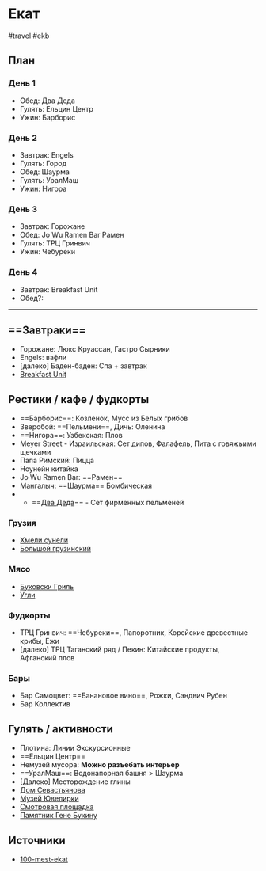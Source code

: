 # Екат

#travel  #ekb

## План

### День 1

- Обед: Два Деда 
- Гулять: Ельцин Центр
- Ужин: Барборис

### День 2

- Завтрак: Engels
- Гулять: Город
- Обед: Шаурма
- Гулять: УралМаш
- Ужин: Нигора 

### День 3

- Завтрак: Горожане
- Обед: Jo Wu Ramen Bar Рамен
- Гулять: ТРЦ Гринвич
- Ужин: Чебуреки

### День 4

- Завтрак: Breakfast Unit
- Обед?:

---

## ==Завтраки==

- Горожане: Люкс Круассан, Гастро Сырники
- Engels: вафли
- [далеко] Баден-баден: Спа + завтрак
- [Breakfast Unit](https://yandex.ru/maps/org/breakfast_unit/40267287587/)

## Рестики / кафе / фудкорты

- ==Барборис==: Козленок, Мусс из Белых грибов
- Зверобой: ==Пельмени==, Дичь: Оленина
- ==Нигора==: Узбекская: Плов
- Meyer Street - Израильская: Сет дипов, Фалафель, Пита с говяжьими щечками
- Папа Римский: Пицца
- Ноунейн китайка
- Jo Wu Ramen Bar: ==Рамен==
- Мангалыч: ==Шаурма== Бомбическая
- - ==[Два Деда](https://yandex.ru/maps/org/dva_deda/14239052998/)== - Сет фирменных пельменей

### Грузия

- [Хмели сунели](https://yandex.ru/maps/org/khmeli_suneli/241459593937/)
- [Большой грузинский](https://yandex.ru/maps/org/bolshoy_gruzinskiy/82057196252/)

### Мясо

- [Буковски Гриль](https://yandex.ru/maps/org/bukovski_gril/1093916693/)
- [Угли](https://yandex.ru/maps/org/ugli/42039683892/)

### Фудкорты

- ТРЦ Гринвич: ==Чебуреки==, Папоротник, Корейские древестные крибы, Ежи
- [далеко] ТРЦ Таганский ряд / Пекин: Китайские продукты, Афганский плов

### Бары

- Бар Самоцвет: ==Банановое вино==, Рожки, Сэндвич Рубен
- Бар Коллектив

## Гулять / активности

- Плотина: Линии Экскурсионные
- ==Ельцин Центр==
- Немузей мусора: **Можно разъебать интерьер**
- ==УралМаш==: Водонапорная башня > Шаурма
- [Далеко] Месторождение глины
- [Дом Севастьянова](https://yandex.ru/maps/-/CCUkNGCucA) 
- [Музей Ювелирки](https://yandex.ru/maps/-/CCUkNGfclA)
- [Смотровая площадка](https://yandex.ru/maps/-/CCUkNGSQ8B)
- [Памятник Гене Букину](https://yandex.ru/maps/-/CCUkNGDshA)

## Источники

- [100-mest-ekat](../../Материалы/100-mest-ekat.md)
